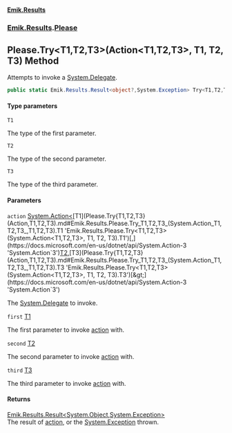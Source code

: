 #### [Emik.Results](index.md 'index')
### [Emik.Results](Emik.Results.md 'Emik.Results').[Please](Please.md 'Emik.Results.Please')

## Please.Try<T1,T2,T3>(Action<T1,T2,T3>, T1, T2, T3) Method

Attempts to invoke a [System.Delegate](https://docs.microsoft.com/en-us/dotnet/api/System.Delegate 'System.Delegate').

```csharp
public static Emik.Results.Result<object?,System.Exception> Try<T1,T2,T3>(System.Action<T1,T2,T3> action, T1 first, T2 second, T3 third);
```
#### Type parameters

<a name='Emik.Results.Please.Try_T1,T2,T3_(System.Action_T1,T2,T3_,T1,T2,T3).T1'></a>

`T1`

The type of the first parameter.

<a name='Emik.Results.Please.Try_T1,T2,T3_(System.Action_T1,T2,T3_,T1,T2,T3).T2'></a>

`T2`

The type of the second parameter.

<a name='Emik.Results.Please.Try_T1,T2,T3_(System.Action_T1,T2,T3_,T1,T2,T3).T3'></a>

`T3`

The type of the third parameter.
#### Parameters

<a name='Emik.Results.Please.Try_T1,T2,T3_(System.Action_T1,T2,T3_,T1,T2,T3).action'></a>

`action` [System.Action&lt;](https://docs.microsoft.com/en-us/dotnet/api/System.Action-3 'System.Action`3')[T1](Please.Try{T1,T2,T3}(Action,T1,T2,T3).md#Emik.Results.Please.Try_T1,T2,T3_(System.Action_T1,T2,T3_,T1,T2,T3).T1 'Emik.Results.Please.Try<T1,T2,T3>(System.Action<T1,T2,T3>, T1, T2, T3).T1')[,](https://docs.microsoft.com/en-us/dotnet/api/System.Action-3 'System.Action`3')[T2](Please.Try{T1,T2,T3}(Action,T1,T2,T3).md#Emik.Results.Please.Try_T1,T2,T3_(System.Action_T1,T2,T3_,T1,T2,T3).T2 'Emik.Results.Please.Try<T1,T2,T3>(System.Action<T1,T2,T3>, T1, T2, T3).T2')[,](https://docs.microsoft.com/en-us/dotnet/api/System.Action-3 'System.Action`3')[T3](Please.Try{T1,T2,T3}(Action,T1,T2,T3).md#Emik.Results.Please.Try_T1,T2,T3_(System.Action_T1,T2,T3_,T1,T2,T3).T3 'Emik.Results.Please.Try<T1,T2,T3>(System.Action<T1,T2,T3>, T1, T2, T3).T3')[&gt;](https://docs.microsoft.com/en-us/dotnet/api/System.Action-3 'System.Action`3')

The [System.Delegate](https://docs.microsoft.com/en-us/dotnet/api/System.Delegate 'System.Delegate') to invoke.

<a name='Emik.Results.Please.Try_T1,T2,T3_(System.Action_T1,T2,T3_,T1,T2,T3).first'></a>

`first` [T1](Please.Try{T1,T2,T3}(Action,T1,T2,T3).md#Emik.Results.Please.Try_T1,T2,T3_(System.Action_T1,T2,T3_,T1,T2,T3).T1 'Emik.Results.Please.Try<T1,T2,T3>(System.Action<T1,T2,T3>, T1, T2, T3).T1')

The first parameter to invoke [action](Please.Try{T1,T2,T3}(Action,T1,T2,T3).md#Emik.Results.Please.Try_T1,T2,T3_(System.Action_T1,T2,T3_,T1,T2,T3).action 'Emik.Results.Please.Try<T1,T2,T3>(System.Action<T1,T2,T3>, T1, T2, T3).action') with.

<a name='Emik.Results.Please.Try_T1,T2,T3_(System.Action_T1,T2,T3_,T1,T2,T3).second'></a>

`second` [T2](Please.Try{T1,T2,T3}(Action,T1,T2,T3).md#Emik.Results.Please.Try_T1,T2,T3_(System.Action_T1,T2,T3_,T1,T2,T3).T2 'Emik.Results.Please.Try<T1,T2,T3>(System.Action<T1,T2,T3>, T1, T2, T3).T2')

The second parameter to invoke [action](Please.Try{T1,T2,T3}(Action,T1,T2,T3).md#Emik.Results.Please.Try_T1,T2,T3_(System.Action_T1,T2,T3_,T1,T2,T3).action 'Emik.Results.Please.Try<T1,T2,T3>(System.Action<T1,T2,T3>, T1, T2, T3).action') with.

<a name='Emik.Results.Please.Try_T1,T2,T3_(System.Action_T1,T2,T3_,T1,T2,T3).third'></a>

`third` [T3](Please.Try{T1,T2,T3}(Action,T1,T2,T3).md#Emik.Results.Please.Try_T1,T2,T3_(System.Action_T1,T2,T3_,T1,T2,T3).T3 'Emik.Results.Please.Try<T1,T2,T3>(System.Action<T1,T2,T3>, T1, T2, T3).T3')

The third parameter to invoke [action](Please.Try{T1,T2,T3}(Action,T1,T2,T3).md#Emik.Results.Please.Try_T1,T2,T3_(System.Action_T1,T2,T3_,T1,T2,T3).action 'Emik.Results.Please.Try<T1,T2,T3>(System.Action<T1,T2,T3>, T1, T2, T3).action') with.

#### Returns
[Emik.Results.Result&lt;](Result{TOk,TErr}.md 'Emik.Results.Result<TOk,TErr>')[System.Object](https://docs.microsoft.com/en-us/dotnet/api/System.Object 'System.Object')[,](Result{TOk,TErr}.md 'Emik.Results.Result<TOk,TErr>')[System.Exception](https://docs.microsoft.com/en-us/dotnet/api/System.Exception 'System.Exception')[&gt;](Result{TOk,TErr}.md 'Emik.Results.Result<TOk,TErr>')  
The result of [action](Please.Try{T1,T2,T3}(Action,T1,T2,T3).md#Emik.Results.Please.Try_T1,T2,T3_(System.Action_T1,T2,T3_,T1,T2,T3).action 'Emik.Results.Please.Try<T1,T2,T3>(System.Action<T1,T2,T3>, T1, T2, T3).action'), or the [System.Exception](https://docs.microsoft.com/en-us/dotnet/api/System.Exception 'System.Exception') thrown.